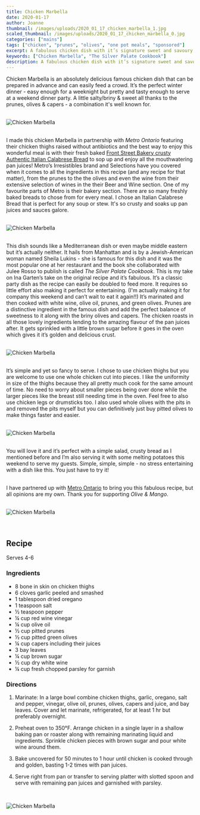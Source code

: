 ```yaml
---
title: Chicken Marbella
date: 2020-01-17
author: Joanne
thumbnail: /images/uploads/2020_01_17_chicken_marbella_1.jpg
scaled_thumbnail: /images/uploads/2020_01_17_chicken_marbella_0.jpg
categories: ["mains"]
tags: ["chicken", "prunes", "olives", "one pot meals", "sponsored"]
excerpt: A fabulous chicken dish with it’s signature sweet and savoury flavours 
keywords: ["Chicken Marbella", "The Silver Palate Cookbook"]
description: A fabulous chicken dish with it’s signature sweet and savoury flavours 
---
```


Chicken Marbella is an absolutely delicious famous chicken dish that can be prepared in advance and can easily feed a crowd. It’s the perfect winter dinner - easy enough for a weeknight but pretty and tasty enough to serve at a weekend dinner party. A little salty/briny & sweet all thanks to the prunes, olives & capers - a combination it's well known for. 
</br>
</br>

![Chicken Marbella](/images/uploads/2020_01_17_chicken_marbella_2.jpg)
</br>
</br>

I made this chicken Marbella in partnership with _Metro Ontario_ featuring their chicken thighs raised without antibiotics and the best way to enjoy this wonderful meal is with their fresh baked <span class="highlight"><a rel="nofollow" href="https://www.metro.ca/en/online-grocery/aisles/bread-bakery-products/packaged-bread/artisan-specialty/authentic-italian-calabrese-bread/p/057627223855">Front Street Bakery crusty Authentic Italian Calabrese Bread</a></span> to sop up and enjoy all the mouthwatering pan juices! Metro’s Irresistibles brand and Selections have you covered when it comes to all the ingredients in this recipe (and any recipe for that matter), from the prunes to the the olives and even the wine from their extensive  selection of wines in the their Beer and Wine section. One of my favourite parts of Metro is their bakery section. There are so many freshly baked breads to chose from for every meal. I chose an Italian Calabrese Bread that is perfect for any soup or stew. It's so crusty and soaks up pan juices and sauces galore. 
</br>
</br>

![Chicken Marbella](/images/uploads/2020_01_17_chicken_marbella_3.jpg)
</br>
</br>

This dish sounds like a Mediterranean dish or even maybe middle eastern but it’s actually neither. It hails from Manhattan and is by a Jewish-American woman named Sheila Lukins - she is famous for this dish and it was the most popular one at her restaurant and the book she collaborated with Julee Rosso to publish is called _The Silver Palate Cookbook_. This is my take on Ina Garten’s take on the original recipe and it’s fabulous. It’s a classic party dish as the recipe can easily be doubled to feed more. It requires so little effort also making it perfect for entertaining. (I'm actually making it for company this weekend and can’t wait to eat it again!!) It’s marinated and then cooked with white wine, olive oil, prunes, and green olives. Prunes are a distinctive ingredient in the famous dish and add the perfect balance of sweetness to it along with the briny olives and capers. The chicken roasts in all those lovely ingredients lending to the amazing flavour of the pan juices after. It gets sprinkled with a little brown sugar before it goes in the oven which gives it it’s golden and delicious crust. 
</br>
</br>

![Chicken Marbella](/images/uploads/2020_01_17_chicken_marbella_4.jpg)
</br>
</br>

It’s simple and yet so fancy to serve. I chose to use chicken thighs but you are welcome to use one whole chicken cut into pieces. I like the uniformity in size of the thighs because they all pretty much cook for the same amount of time. No need to worry about smaller pieces being over done while the larger pieces like the breast still needing time in the oven. Feel free to also use chicken legs or drumsticks too. I also used whole olives with the pits in and removed the pits myself but you can definitively just buy pitted olives to make things faster and easier. 
</br>
</br>

![Chicken Marbella](/images/uploads/2020_01_17_chicken_marbella_5.jpg)
</br>
</br>

You will love it and it’s perfect with a simple salad, crusty bread as I mentioned before and I’m also serving it with some melting potatoes this weekend to serve my guests. Simple, simple, simple - no stress entertaining with a dish like this. You just have to try it!
</br>
</br>

I have partnered up with <span class="highlight"><a rel="nofollow" href="https://www.metro.ca">Metro Ontario</a></span> to bring you this fabulous recipe, but all opinions are my own. Thank you for supporting _Olive & Mango_.
</br>
</br>

![Chicken Marbella](/images/uploads/2020_01_17_chicken_marbella_6.jpg)
</br>
</br>
</br>

## Recipe
Serves 4-6
<br>

### Ingredients  

* <span itemprop="ingredients">8 bone in skin on chicken thighs</span>
* <span itemprop="ingredients">6 cloves garlic peeled and smashed</span>
* <span itemprop="ingredients">1 tablespoon dried oregano</span>
* <span itemprop="ingredients">1 teaspoon salt</span>
* <span itemprop="ingredients">&frac12; teaspoon pepper</span>
* <span itemprop="ingredients">&frac14; cup red wine vinegar</span>
* <span itemprop="ingredients">&frac14; cup olive oil</span>
* <span itemprop="ingredients">&frac12; cup pitted prunes</span>
* <span itemprop="ingredients">&frac12; cup pitted green olives  </span>
* <span itemprop="ingredients">&frac14; cup capers including their juices  </span>
* <span itemprop="ingredients">3 bay leaves</span>
* <span itemprop="ingredients">&frac14; cup brown sugar</span>
* <span itemprop="ingredients">&frac12; cup dry white wine</span>
* <span itemprop="ingredients">&frac14; cup fresh chopped parsley for garnish  </span>

### Directions  

1. Marinate: In a large bowl combine chicken thighs, garlic, oregano, salt and pepper, vinegar, olive oil, prunes, olives, capers and juice, and bay leaves. Cover and let marinate, refrigerated, for at least 1 hr but preferably overnight.

1. Preheat oven to 350°F. Arrange chicken in a single layer in a shallow baking pan or roaster along with remaining marinating liquid and ingredients. Sprinkle chicken pieces with brown sugar and pour white wine around them.

1. Bake uncovered for 50 minutes to 1 hour until chicken is cooked through and golden, basting 1-2 times with pan juices.  

1. Serve right from pan or transfer to serving platter with slotted spoon and serve with remaining pan juices and garnished with parsley.

</br>

![Chicken Marbella](/images/uploads/2020_01_17_chicken_marbella_7.jpg)